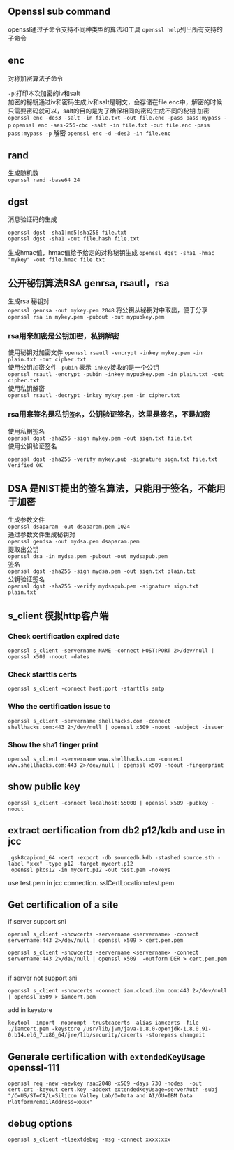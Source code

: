 ## Openssl sub command 


openssl通过子命令支持不同种类型的算法和工具 `openssl help`列出所有支持的子命令
## enc
 对称加密算法子命令
 
`-p`:打印本次加密的iv和salt  
加密的秘钥通过iv和密码生成,iv和salt是明文，会存储在file.enc中，解密的时候只需要密码就可以，salt的目的是为了确保相同的密码生成不同的秘钥
加密  
`openssl enc -des3 -salt -in file.txt -out file.enc -pass pass:mypass -p`
`openssl enc -aes-256-cbc -salt -in file.txt -out file.enc -pass pass:mypass -p`
解密
`openssl enc -d -des3 -in file.enc `

## rand

生成随机数  
`openssl rand -base64 24`

## dgst  
消息验证码的生成  

`openssl dgst -sha1|md5|sha256 file.txt`   
`openssl dgst -sha1 -out file.hash file.txt`   

生成hmac值，hmac值给予给定的对称秘钥生成
`openssl dgst -sha1 -hmac "mykey" -out file.hmac file.txt`

## 公开秘钥算法RSA genrsa, rsautl，rsa

生成rsa 秘钥对  
`openssl genrsa -out mykey.pem 2048`
将公钥从秘钥对中取出，便于分享
`openssl rsa in mykey.pem -pubout -out mypubkey.pem`

### rsa用来加密是公钥加密，私钥解密
使用秘钥对加密文件 
`openssl rsautl -encrypt -inkey mykey.pem -in plain.txt -out cipher.txt`  
使用公钥加密文件 `-pubin` 表示`-inkey`接收的是一个公钥  
`openssl rsautl -encrypt -pubin -inkey mypubkey.pem -in plain.txt -out cipher.txt`  
使用私钥解密  
`openssl rsautl -decrypt -inkey mykey.pem -in cipher.txt`  

### rsa用来签名是私钥`签名`，公钥验证签名，这里是签名，不是加密  

使用私钥签名  
`openssl dgst -sha256 -sign mykey.pem -out sign.txt file.txt`  
使用公钥验证签名  
```
openssl dgst -sha256 -verify mykey.pub -signature sign.txt file.txt 
Verified OK
```  

## DSA 是NIST提出的签名算法，只能用于签名，不能用于加密

生成参数文件  
`openssl dsaparam -out dsaparam.pem 1024`  
通过参数文件生成秘钥对  
`openssl gendsa -out mydsa.pem dsaparam.pem`  
提取出公钥  
`openssl dsa -in mydsa.pem -pubout -out mydsapub.pem`  
签名  
`openssl dgst -sha256 -sign mydsa.pem -out sign.txt plain.txt`  
公钥验证签名  
`openssl dgst -sha256 -verify mydsapub.pem -signature sign.txt plain.txt`  

## s_client  模拟http客户端

### Check certification expired date 
`openssl s_client -servername NAME -connect HOST:PORT 2>/dev/null | openssl x509 -noout -dates`

### Check starttls certs

`openssl s_client -connect host:port -starttls smtp`

### Who the certification issue to
```
openssl s_client -servername shellhacks.com -connect shellhacks.com:443 2>/dev/null | openssl x509 -noout -subject -issuer
```
### Show the sha1 finger print
```
openssl s_client -servername www.shellhacks.com -connect www.shellhacks.com:443 2>/dev/null | openssl x509 -noout -fingerprint
```

## show public key

`openssl s_client -connect localhost:55000 | openssl x509 -pubkey -noout`

## extract certification from db2 p12/kdb and use in jcc

```
 gsk8capicmd_64 -cert -export -db sourcedb.kdb -stashed source.sth -label "xxx" -type p12 -target mycert.p12 
 openssl pkcs12 -in mycert.p12 -out test.pem -nokeys
```
 
 use test.pem in jcc connection. sslCertLocation=test.pem
 
 ## Get certification of a site  
 
 if server support sni
 ```
 openssl s_client -showcerts -servername <servername> -connect servername:443 2>/dev/null | openssl x509 > cert.pem.pem
 
 openssl s_client -showcerts -servername <servername> -connect servername:443 2>/dev/null | openssl x509  -outform DER > cert.pem.pem
 
 
 ```
 
 if server not support sni
 
 ```
 openssl s_client -showcerts -connect iam.cloud.ibm.com:443 2>/dev/null | openssl x509 > iamcert.pem
 ```
 
 add in keystore
 
 ```
 keytool -import -noprompt -trustcacerts -alias iamcerts -file ./iamcert.pem -keystore /usr/lib/jvm/java-1.8.0-openjdk-1.8.0.91-0.b14.el6_7.x86_64/jre/lib/security/cacerts -storepass changeit
 ```
 
 ## Generate certification with `extendedKeyUsage` openssl-111
 
 ```
 openssl req -new -newkey rsa:2048 -x509 -days 730 -nodes  -out cert.crt -keyout cert.key -addext extendedKeyUsage=serverAuth -subj "/C=US/ST=CA/L=Silicon Valley Lab/O=Data and AI/OU=IBM Data Platform/emailAddress=xxxx"
 ```
 
## debug options 

```
openssl s_client -tlsextdebug -msg -connect xxxx:xxx
```
